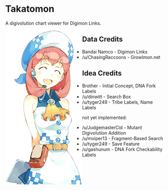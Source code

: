 # Takatomon
A digivolution chart viewer for Digimon Links.

<img alt="hina" src="img/hina/mirage.png" align="left">

## Data Credits
- Bandai Namco - Digimon Links
- /u/ChasingRaccoons - Growlmon.net

## Idea Credits
- Brother - Initial Concept, DNA Fork Labels
- /u/dinwitt - Search Box
- /u/tyger249 - Tribe Labels, Name Labels

not yet implemented:
- /u/JudgemasterCid - Mutant Digivolution Addition
- /u/mviper13 - Fragment-Based Search
- /u/tyger249 - Save Feature
- /u/gashunum - DNA Fork Checkability Labels
